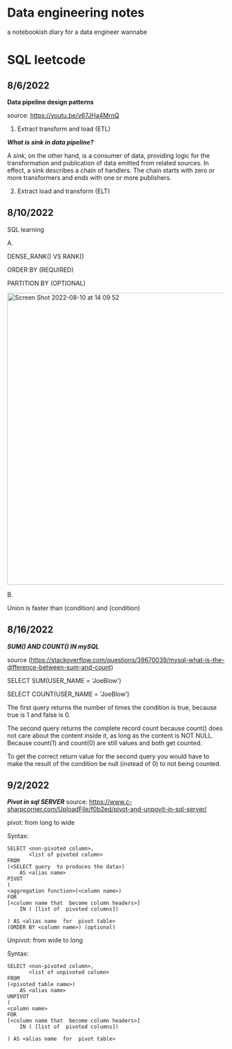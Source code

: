 # Data engineering notes
a notebookish diary for a data engineer wannabe


# SQL leetcode

## 8/6/2022

**Data pipeline design patterns**

source: https://youtu.be/v67JHa4MrnQ

1. Extract transform and load (ETL)


***What is sink in data pipeline?***

A *sink*, on the other hand, is a consumer of data, providing logic for the transformation and publication of data emitted from related sources. In effect, a sink describes a chain of handlers. The chain starts with zero or more transformers and ends with one or more publishers.

2. Extract load and transform (ELT)


## 8/10/2022

SQL learning

A. 

  DENSE_RANK() VS RANK()

  ORDER BY (REQUIRED)

  PARTITION BY (OPTIONAL)
  
  
  <img width="675" alt="Screen Shot 2022-08-10 at 14 09 52" src="https://user-images.githubusercontent.com/99423162/183985737-c161c503-6820-402d-952a-489f844f69b4.png">

B.

  Union is faster than (condition) and (condition)


## 8/16/2022
***SUM() AND COUNT() IN mySQL***

source (https://stackoverflow.com/questions/39670039/mysql-what-is-the-difference-between-sum-and-count)

SELECT SUM(USER_NAME =  'JoeBlow') 

SELECT COUNT(USER_NAME =  'JoeBlow') 

The first query returns the number of times the condition is true, because true is 1 and false is 0.

The second query returns the complete record count because count() does not care about the content inside it, as long as the content is NOT NULL. Because count(1) and count(0) are still values and both get counted.

To get the correct return value for the second query you would have to make the result of the condition be null (instead of 0) to not being counted.

## 9/2/2022
***Pivot in sql SERVER***
source: https://www.c-sharpcorner.com/UploadFile/f0b2ed/pivot-and-unpovit-in-sql-server/

pivot: from long to wide

Syntax:

    SELECT <non-pivoted column>,  
           <list of pivoted column>  
    FROM  
    (<SELECT query  to produces the data>)  
        AS <alias name>  
    PIVOT  
    (  
    <aggregation function>(<column name>)  
    FOR  
    [<column name that  become column headers>]  
        IN ( [list of  pivoted columns])  

    ) AS <alias name  for  pivot table>  
    (ORDER BY <column name>) (optional)

Unpivot: from wide to long

Syntax:

    SELECT <non-pivoted column>,  
           <list of unpivoted column>  
    FROM  
    (<pivoted table name>)  
        AS <alias name>  
    UNPIVOT  
    (  
    <column name>  
    FOR  
    [<column name that  become column headers>]  
        IN ( [list of  pivoted columns])  

    ) AS <alias name  for  pivot table>  
